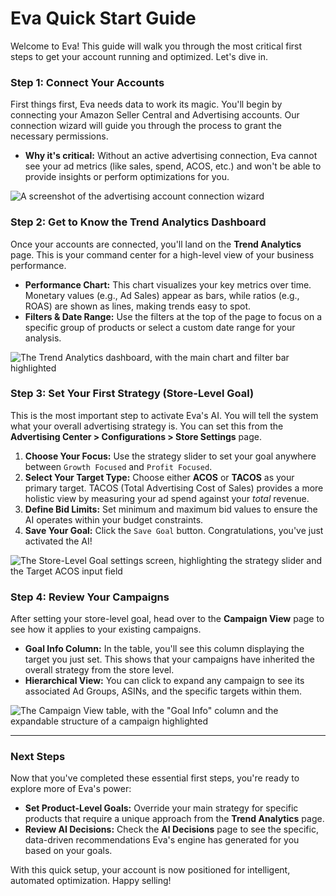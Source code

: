 # Eva Quick Start Guide

Welcome to Eva! This guide will walk you through the most critical first steps to get your account running and optimized. Let's dive in.

### Step 1: Connect Your Accounts

First things first, Eva needs data to work its magic. You'll begin by connecting your Amazon Seller Central and Advertising accounts. Our connection wizard will guide you through the process to grant the necessary permissions.

* **Why it's critical:** Without an active advertising connection, Eva cannot see your ad metrics (like sales, spend, ACOS, etc.) and won't be able to provide insights or perform optimizations for you.

![A screenshot of the advertising account connection wizard](image/a-screenshot-of-the-advertising-account-connection-wizard.png)

### Step 2: Get to Know the Trend Analytics Dashboard

Once your accounts are connected, you'll land on the **Trend Analytics** page. This is your command center for a high-level view of your business performance.

* **Performance Chart:** This chart visualizes your key metrics over time. Monetary values (e.g., Ad Sales) appear as bars, while ratios (e.g., ROAS) are shown as lines, making trends easy to spot.
* **Filters & Date Range:** Use the filters at the top of the page to focus on a specific group of products or select a custom date range for your analysis.

![The Trend Analytics dashboard, with the main chart and filter bar highlighted](image/the-trend-analytics-dashboard-with-the-main-chart-and-filter-bar-highlighted.png)

### Step 3: Set Your First Strategy (Store-Level Goal)

This is the most important step to activate Eva's AI. You will tell the system what your overall advertising strategy is. You can set this from the **Advertising Center > Configurations > Store Settings** page.

1.  **Choose Your Focus:** Use the strategy slider to set your goal anywhere between `Growth Focused` and `Profit Focused`.
2.  **Select Your Target Type:** Choose either **ACOS** or **TACOS** as your primary target. TACOS (Total Advertising Cost of Sales) provides a more holistic view by measuring your ad spend against your *total* revenue.
3.  **Define Bid Limits:** Set minimum and maximum bid values to ensure the AI operates within your budget constraints.
4.  **Save Your Goal:** Click the `Save Goal` button. Congratulations, you've just activated the AI!

![The Store-Level Goal settings screen, highlighting the strategy slider and the Target ACOS input field](image/the-store-level-goal-settings-screen-highlighting-the-strategy-slider-and-the-target-acos-input-field.png)

### Step 4: Review Your Campaigns

After setting your store-level goal, head over to the **Campaign View** page to see how it applies to your existing campaigns.

* **Goal Info Column:** In the table, you'll see this column displaying the target you just set. This shows that your campaigns have inherited the overall strategy from the store level.
* **Hierarchical View:** You can click to expand any campaign to see its associated Ad Groups, ASINs, and the specific targets within them.

![The Campaign View table, with the "Goal Info" column and the expandable structure of a campaign highlighted](image/the-campaign-view-table-with-the-goal-info-column-and-the-expandable-structure-of-a-campaign-highlighted.png)

---

### Next Steps

Now that you've completed these essential first steps, you're ready to explore more of Eva's power:

* **Set Product-Level Goals:** Override your main strategy for specific products that require a unique approach from the **Trend Analytics** page.
* **Review AI Decisions:** Check the **AI Decisions** page to see the specific, data-driven recommendations Eva's engine has generated for you based on your goals.

With this quick setup, your account is now positioned for intelligent, automated optimization. Happy selling!